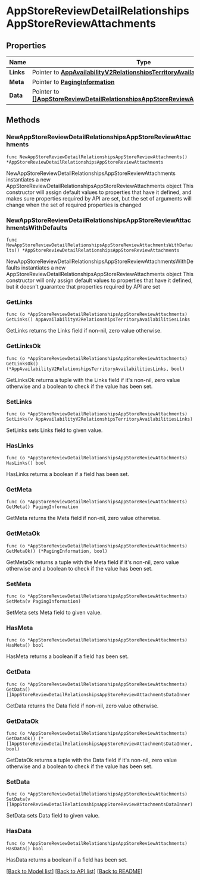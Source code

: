 # AppStoreReviewDetailRelationshipsAppStoreReviewAttachments

## Properties

Name | Type | Description | Notes
------------ | ------------- | ------------- | -------------
**Links** | Pointer to [**AppAvailabilityV2RelationshipsTerritoryAvailabilitiesLinks**](AppAvailabilityV2RelationshipsTerritoryAvailabilitiesLinks.md) |  | [optional] 
**Meta** | Pointer to [**PagingInformation**](PagingInformation.md) |  | [optional] 
**Data** | Pointer to [**[]AppStoreReviewDetailRelationshipsAppStoreReviewAttachmentsDataInner**](AppStoreReviewDetailRelationshipsAppStoreReviewAttachmentsDataInner.md) |  | [optional] 

## Methods

### NewAppStoreReviewDetailRelationshipsAppStoreReviewAttachments

`func NewAppStoreReviewDetailRelationshipsAppStoreReviewAttachments() *AppStoreReviewDetailRelationshipsAppStoreReviewAttachments`

NewAppStoreReviewDetailRelationshipsAppStoreReviewAttachments instantiates a new AppStoreReviewDetailRelationshipsAppStoreReviewAttachments object
This constructor will assign default values to properties that have it defined,
and makes sure properties required by API are set, but the set of arguments
will change when the set of required properties is changed

### NewAppStoreReviewDetailRelationshipsAppStoreReviewAttachmentsWithDefaults

`func NewAppStoreReviewDetailRelationshipsAppStoreReviewAttachmentsWithDefaults() *AppStoreReviewDetailRelationshipsAppStoreReviewAttachments`

NewAppStoreReviewDetailRelationshipsAppStoreReviewAttachmentsWithDefaults instantiates a new AppStoreReviewDetailRelationshipsAppStoreReviewAttachments object
This constructor will only assign default values to properties that have it defined,
but it doesn't guarantee that properties required by API are set

### GetLinks

`func (o *AppStoreReviewDetailRelationshipsAppStoreReviewAttachments) GetLinks() AppAvailabilityV2RelationshipsTerritoryAvailabilitiesLinks`

GetLinks returns the Links field if non-nil, zero value otherwise.

### GetLinksOk

`func (o *AppStoreReviewDetailRelationshipsAppStoreReviewAttachments) GetLinksOk() (*AppAvailabilityV2RelationshipsTerritoryAvailabilitiesLinks, bool)`

GetLinksOk returns a tuple with the Links field if it's non-nil, zero value otherwise
and a boolean to check if the value has been set.

### SetLinks

`func (o *AppStoreReviewDetailRelationshipsAppStoreReviewAttachments) SetLinks(v AppAvailabilityV2RelationshipsTerritoryAvailabilitiesLinks)`

SetLinks sets Links field to given value.

### HasLinks

`func (o *AppStoreReviewDetailRelationshipsAppStoreReviewAttachments) HasLinks() bool`

HasLinks returns a boolean if a field has been set.

### GetMeta

`func (o *AppStoreReviewDetailRelationshipsAppStoreReviewAttachments) GetMeta() PagingInformation`

GetMeta returns the Meta field if non-nil, zero value otherwise.

### GetMetaOk

`func (o *AppStoreReviewDetailRelationshipsAppStoreReviewAttachments) GetMetaOk() (*PagingInformation, bool)`

GetMetaOk returns a tuple with the Meta field if it's non-nil, zero value otherwise
and a boolean to check if the value has been set.

### SetMeta

`func (o *AppStoreReviewDetailRelationshipsAppStoreReviewAttachments) SetMeta(v PagingInformation)`

SetMeta sets Meta field to given value.

### HasMeta

`func (o *AppStoreReviewDetailRelationshipsAppStoreReviewAttachments) HasMeta() bool`

HasMeta returns a boolean if a field has been set.

### GetData

`func (o *AppStoreReviewDetailRelationshipsAppStoreReviewAttachments) GetData() []AppStoreReviewDetailRelationshipsAppStoreReviewAttachmentsDataInner`

GetData returns the Data field if non-nil, zero value otherwise.

### GetDataOk

`func (o *AppStoreReviewDetailRelationshipsAppStoreReviewAttachments) GetDataOk() (*[]AppStoreReviewDetailRelationshipsAppStoreReviewAttachmentsDataInner, bool)`

GetDataOk returns a tuple with the Data field if it's non-nil, zero value otherwise
and a boolean to check if the value has been set.

### SetData

`func (o *AppStoreReviewDetailRelationshipsAppStoreReviewAttachments) SetData(v []AppStoreReviewDetailRelationshipsAppStoreReviewAttachmentsDataInner)`

SetData sets Data field to given value.

### HasData

`func (o *AppStoreReviewDetailRelationshipsAppStoreReviewAttachments) HasData() bool`

HasData returns a boolean if a field has been set.


[[Back to Model list]](../README.md#documentation-for-models) [[Back to API list]](../README.md#documentation-for-api-endpoints) [[Back to README]](../README.md)



